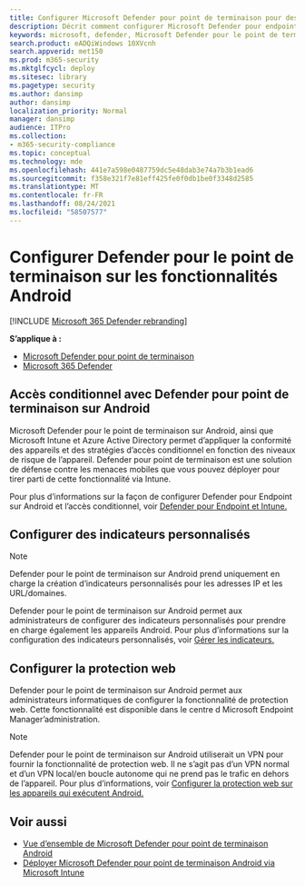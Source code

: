```yaml
---
title: Configurer Microsoft Defender pour point de terminaison pour des fonctionnalités Android
description: Décrit comment configurer Microsoft Defender pour endpoint sur Android
keywords: microsoft, defender, Microsoft Defender pour le point de terminaison, mde, android, configuration
search.product: eADQiWindows 10XVcnh
search.appverid: met150
ms.prod: m365-security
ms.mktglfcycl: deploy
ms.sitesec: library
ms.pagetype: security
ms.author: dansimp
author: dansimp
localization_priority: Normal
manager: dansimp
audience: ITPro
ms.collection:
- m365-security-compliance
ms.topic: conceptual
ms.technology: mde
ms.openlocfilehash: 441e7a598e0487759dc5e48dab3e74a7b3b1ead6
ms.sourcegitcommit: f358e321f7e81eff425fe0f0db1be0f3348d2585
ms.translationtype: MT
ms.contentlocale: fr-FR
ms.lasthandoff: 08/24/2021
ms.locfileid: "58507577"
---
```

# <a name="configure-defender-for-endpoint-on-android-features"></a>Configurer Defender pour le point de terminaison sur les fonctionnalités Android

[!INCLUDE [Microsoft 365 Defender rebranding](../../includes/microsoft-defender.md)]

**S’applique à :**
- [Microsoft Defender pour point de terminaison](https://go.microsoft.com/fwlink/p/?linkid=2154037)
- [Microsoft 365 Defender](https://go.microsoft.com/fwlink/?linkid=2118804)

## <a name="conditional-access-with-defender-for-endpoint-on-android"></a>Accès conditionnel avec Defender pour point de terminaison sur Android

Microsoft Defender pour le point de terminaison sur Android, ainsi que Microsoft Intune et Azure Active Directory permet d’appliquer la conformité des appareils et des stratégies d’accès conditionnel en fonction des niveaux de risque de l’appareil. Defender pour point de terminaison est une solution de défense contre les menaces mobiles que vous pouvez déployer pour tirer parti de cette fonctionnalité via Intune.

Pour plus d’informations sur la façon de configurer Defender pour Endpoint sur Android et l’accès conditionnel, voir [Defender pour Endpoint et Intune.](/mem/intune/protect/advanced-threat-protection)

## <a name="configure-custom-indicators"></a>Configurer des indicateurs personnalisés

> [!NOTE]
> Defender pour le point de terminaison sur Android prend uniquement en charge la création d’indicateurs personnalisés pour les adresses IP et les URL/domaines.

Defender pour le point de terminaison sur Android permet aux administrateurs de configurer des indicateurs personnalisés pour prendre en charge également les appareils Android. Pour plus d’informations sur la configuration des indicateurs personnalisés, voir [Gérer les indicateurs.](manage-indicators.md)

## <a name="configure-web-protection"></a>Configurer la protection web
Defender pour le point de terminaison sur Android permet aux administrateurs informatiques de configurer la fonctionnalité de protection web. Cette fonctionnalité est disponible dans le centre d Microsoft Endpoint Manager’administration.

> [!NOTE]
> Defender pour le point de terminaison sur Android utiliserait un VPN pour fournir la fonctionnalité de protection web. Il ne s’agit pas d’un VPN normal et d’un VPN local/en boucle autonome qui ne prend pas le trafic en dehors de l’appareil.
> Pour plus d’informations, voir [Configurer la protection web sur les appareils qui exécutent Android.](/mem/intune/protect/advanced-threat-protection-manage-android)

## <a name="related-topics"></a>Voir aussi

- [Vue d’ensemble de Microsoft Defender pour point de terminaison Android](microsoft-defender-endpoint-android.md)
- [Déployer Microsoft Defender pour point de terminaison Android via Microsoft Intune](android-intune.md)
